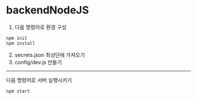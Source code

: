 # backendNodeJS

1. 다음 명령어로 환경 구성
```
npm init
npm install
```
2. secrets.json 최상단에 가져오기
3. config/dev.js 만들기

***
다음 명령어로 서버 실행시키기
```
npm start
```
